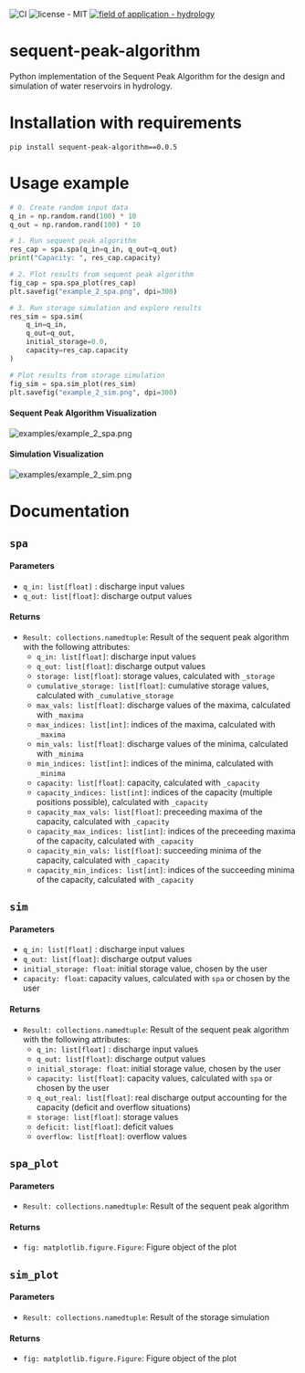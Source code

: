 ![CI](https://github.com/lenamueller/sequent_peak_algorithm/actions/workflows/python-package-conda.yml/badge.svg)
![license - MIT](https://img.shields.io/badge/license-MIT-ffe05c?logo=github&logoColor=4685b7)
[![field of application - hydrology](https://img.shields.io/badge/field_of_application-hydrology-blue)](https://)

# sequent-peak-algorithm

Python implementation of the Sequent Peak Algorithm for the design and simulation of water reservoirs in hydrology.

# Installation with requirements

```
pip install sequent-peak-algorithm==0.0.5
```

# Usage example

```python 
# 0. Create random input data
q_in = np.random.rand(100) * 10
q_out = np.random.rand(100) * 10

# 1. Run sequent peak algorithm
res_cap = spa.spa(q_in=q_in, q_out=q_out)
print("Capacity: ", res_cap.capacity)

# 2. Plot results from sequent peak algorithm
fig_cap = spa.spa_plot(res_cap)
plt.savefig("example_2_spa.png", dpi=300)

# 3. Run storage simulation and explore results
res_sim = spa.sim(
    q_in=q_in,
    q_out=q_out,
    initial_storage=0.0,
    capacity=res_cap.capacity
)

# Plot results from storage simulation
fig_sim = spa.sim_plot(res_sim)
plt.savefig("example_2_sim.png", dpi=300)
```

#### Sequent Peak Algorithm Visualization
![examples/example_2_spa.png](examples/example_2_spa.png)

#### Simulation Visualization
![examples/example_2_sim.png](examples/example_2_sim.png)

# Documentation

## `spa`
#### Parameters
- `q_in: list[float]` : discharge input values
- `q_out: list[float]`: discharge output values

#### Returns
- `Result: collections.namedtuple`: Result of the sequent peak algorithm with the following attributes:
    - `q_in: list[float]`: discharge input values
    - `q_out: list[float]`: discharge output values
    - `storage: list[float]`: storage values, calculated with `_storage`
    - `cumulative_storage: list[float]`: cumulative storage values, calculated with `_cumulative_storage` 
    - `max_vals: list[float]`: discharge values of the maxima, calculated with `_maxima`
    - `max_indices: list[int]`: indices of the maxima, calculated with `_maxima`
    - `min_vals: list[float]`: discharge values of the minima, calculated with `_minima`
    - `min_indices: list[int]`: indices of the minima, calculated with `_minima`
    - `capacity: list[float]`: capacity, calculated with `_capacity`
    - `capacity_indices: list[int]`: indices of the capacity (multiple positions possible), calculated with `_capacity`
    - `capacity_max_vals: list[float]`: preceeding maxima of the capacity, calculated with `_capacity`
    - `capacity_max_indices: list[int]`: indices of the preceeding maxima of the capacity, calculated with `_capacity`
    - `capacity_min_vals: list[float]`: succeeding minima of the capacity, calculated with `_capacity`
    - `capacity_min_indices: list[int]`: indices of the succeeding minima of the capacity, calculated with `_capacity`

## `sim`
#### Parameters
- `q_in: list[float]` : discharge input values
- `q_out: list[float]`: discharge output values
- `initial_storage: float`: initial storage value, chosen by the user
- `capacity: float`: capacity values, calculated with `spa` or chosen by the user

#### Returns
- `Result: collections.namedtuple`: Result of the sequent peak algorithm with the following attributes:
    - `q_in: list[float]` : discharge input values
    - `q_out: list[float]`: discharge output values
    - `initial_storage: float`: initial storage value, chosen by the user
    - `capacity: list[float]`: capacity values, calculated with `spa` or chosen by the user
    - `q_out_real: list[float]`: real discharge output accounting for the capacity (deficit and overflow situations)
    - `storage: list[float]`: storage values
    - `deficit: list[float]`: deficit values
    - `overflow: list[float]`: overflow values

## `spa_plot`
#### Parameters
- `Result: collections.namedtuple`: Result of the sequent peak algorithm
#### Returns
- `fig: matplotlib.figure.Figure`: Figure object of the plot

## `sim_plot`
#### Parameters
- `Result: collections.namedtuple`: Result of the storage simulation
#### Returns
- `fig: matplotlib.figure.Figure`: Figure object of the plot